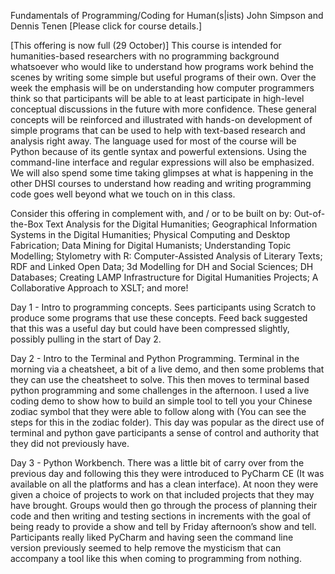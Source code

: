 Fundamentals of Programming/Coding for Human(s|ists)
John Simpson and Dennis Tenen [Please click for course details.]

[This offering is now full (29 October)] This course is intended
for humanities-based researchers with no programming background whatsoever who
would like to understand how programs work behind the scenes by writing some
simple but useful programs of their own. Over the week the emphasis will be on
understanding how computer programmers think so that participants will be able
to at least participate in high-level conceptual discussions in the future with
more confidence. These general concepts will be reinforced and illustrated with
hands-on development of simple programs that can be used to help with
text-based research and analysis right away. The language used for most of the
course will be Python because of its gentle syntax and powerful extensions.
Using the command-line interface and regular expressions will also be
emphasized. We will also spend some time taking glimpses at what is happening
in the other DHSI courses to understand how reading and writing programming
code goes well beyond what we touch on in this class.

Consider this offering in complement with, and / or to be built on by:
Out-of-the-Box Text Analysis for the Digital Humanities; Geographical
Information Systems in the Digital Humanities; Physical Computing and Desktop
Fabrication; Data Mining for Digital Humanists; Understanding Topic Modelling;
Stylometry with R: Computer-Assisted Analysis of Literary Texts; RDF and Linked
Open Data; 3d Modelling for DH and Social Sciences; DH Databases; Creating LAMP
Infrastructure for Digital Humanities Projects; A Collaborative Approach to
XSLT; and more!


Day 1 - Intro to programming concepts.  Sees participants using Scratch to
produce some programs that use these concepts.  Feed back suggested that this
was a useful day but could have been compressed slightly, possibly pulling in
the start of Day 2.

Day 2 - Intro to the Terminal and Python Programming.  Terminal in the morning
via a cheatsheet, a bit of a live demo, and then some problems that they can
use the cheatsheet to solve.  This then moves to terminal based python
programming and some challenges in the afternoon.  I used a live coding demo to
show how to build an simple tool to tell you your Chinese zodiac symbol that
they were able to follow along with (You can see the steps for this in the
zodiac folder). This day was popular as the direct use of terminal and python
gave participants a sense of control and authority that they did not previously
have.

Day 3 - Python Workbench.  There was a little bit of carry over from the
previous day and following this they were introduced to PyCharm CE (It was
available on all the platforms and has a clean interface).  At noon they were
given a choice of projects to work on that included projects that they may have
brought.  Groups would then go through the process of planning their code and
then writing and testing sections in increments with the goal of being ready to
provide a show and tell by Friday afternoon’s show and tell.  Participants
really liked PyCharm and having seen the command line version previously seemed
to  help remove the mysticism that can accompany a tool like this when coming
to programming from nothing. 
